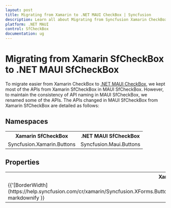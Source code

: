 ```yaml
---
layout: post
title: Migrating from Xamarin to .NET MAUI CheckBox | Syncfusion 
description: Learn all about Migrating from Syncfusion Xamarin CheckBox to Syncfusion .NET MAUI CheckBox control and more here.
platform: .NET MAUI
control: SfCheckBox
documentation: ug
---  
```


# Migrating from Xamarin SfCheckBox to .NET MAUI SfCheckBox 

To migrate easier from Xamarin CheckBox to [.NET MAUI CheckBox](https://www.syncfusion.com/maui-controls/maui-checkbox), we kept most of the APIs from Xamarin SfCheckBox in MAUI SfCheckBox. However, to maintain the consistency of API naming in MAUI SfCheckBox, we renamed some of the APIs. The APIs changed in MAUI SfCheckBox from Xamarin SfCheckBox are detailed as follows:

## Namespaces 

<table>
<tr>
<th>Xamarin SfCheckBox</th>
<th>.NET MAUI SfCheckBox</th></tr>
<tr>
<td>Syncfusion.Xamarin.Buttons</td>
<td>Syncfusion.Maui.Buttons</td></tr>
</table>

## Properties

<table> 
<tr>
<th>Xamarin SfCheckBox</th>
<th>.NET MAUI SfCheckBox</th>
<th>Description</th></tr>
<tr>
<td> {{'[BorderWidth](https://help.syncfusion.com/cr/xamarin/Syncfusion.XForms.Buttons.ToggleButton.html#Syncfusion_XForms_Buttons_ToggleButton_BorderWidth)'| markdownify }}</td>
<td> {{'[StrokeThickness](https://help.syncfusion.com/cr/maui/Syncfusion.Maui.Buttons.ToggleButton.html#Syncfusion_Maui_Buttons_ToggleButton_StrokeThickness)'| markdownify }}</td>
<td>Gets or sets the stroke thickness.</td></tr>
</table> 



